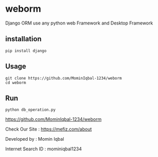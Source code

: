 # weborm 

Django ORM use any python web Framework and Desktop Framework
## installation 
```
pip install django
```


## Usage 
```
git clone https://github.com/MominIqbal-1234/weborm
cd weborm
```
## Run
```
python db_operation.py
```

https://github.com/MominIqbal-1234/weborm

Check Our Site : https://mefiz.com/about

Developed by : Momin Iqbal

Internet Search ID : mominiqbal1234
